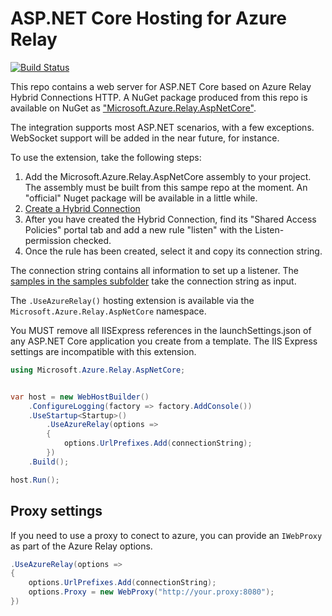 ASP.NET Core Hosting for Azure Relay
=================

[![Build Status](https://travis-ci.org/Azure/azure-relay-aspnetserver.svg?branch=dev)](https://travis-ci.org/Azure/azure-relay-aspnetserver)

This repo contains a web server for ASP.NET Core based on Azure Relay Hybrid Connections HTTP. A NuGet package produced from this repo is available on NuGet as ["Microsoft.Azure.Relay.AspNetCore"](https://www.nuget.org/packages/Microsoft.Azure.Relay.AspNetCore).

The integration supports most ASP.NET scenarios, with a few exceptions. WebSocket support will
be added in the near future, for instance.

To use the extension, take the following steps:

1. Add the Microsoft.Azure.Relay.AspNetCore assembly to your project. The assembly must be built from 
this sampe repo at the moment. An "official" Nuget package will be available in a little while.
2. [Create a Hybrid Connection](https://docs.microsoft.com/en-us/azure/service-bus-relay/relay-hybrid-connections-http-requests-dotnet-get-started)
3. After you have created the Hybrid Connection, find its "Shared Access Policies" portal tab and
add a new rule "listen" with the Listen-permission checked.
4. Once the rule has been created, select it and copy its connection string. 

The connection string contains all information to set up a listener. The [samples in the 
samples subfolder](./samples) take the connection string as input.

The `.UseAzureRelay()` hosting extension is available via the `Microsoft.Azure.Relay.AspNetCore` namespace.

You MUST remove all IISExpress references in the launchSettings.json of any ASP.NET Core application you create 
from a template. The IIS Express settings are incompatible with this extension.

```csharp
using Microsoft.Azure.Relay.AspNetCore;


var host = new WebHostBuilder()
    .ConfigureLogging(factory => factory.AddConsole())
    .UseStartup<Startup>()
        .UseAzureRelay(options =>
        {
            options.UrlPrefixes.Add(connectionString);
        })
    .Build();

host.Run();
```

## Proxy settings
If you need to use a proxy to conect to azure, you can provide an `IWebProxy` as part of the Azure Relay options.

```csharp
.UseAzureRelay(options =>
{
	options.UrlPrefixes.Add(connectionString);
	options.Proxy = new WebProxy("http://your.proxy:8080");
})
```